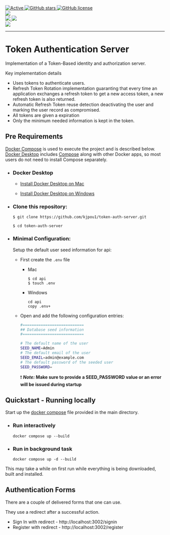 <div>
  <a href="">
    <img alt="Active" src="https://img.shields.io/badge/status-early%20development-orange?">
  </a>
  <a href="https://github.com/kjpou1/token-auth-server/stargazers">
    <img alt="GitHub stars" src="https://img.shields.io/github/stars/kjpou1/token-auth-server">
  </a>
  <a href="">
    <img alt="GitHub license" src="https://img.shields.io/github/license/kjpou1/token-auth-server" />
  </a>
  </br>
  <a href="https://deno.land">
    <img src="https://img.shields.io/badge/deno-1.17.1-green?logo=deno"/>
  </a>
  </br>
  <a href="https://deno.land/x/redis@v0.25.1">
    <img src="https://img.shields.io/badge/redis-0.25.1-green?logo=redis"/>
  </a>   
  <a href="https://deno.land/x/mongo@v0.29.0">
    <img src="https://img.shields.io/badge/MongoDB-0.29.0-green?logo=mongodb&logoColor=white"/>
  </a>
  </br>
  <a href="https://github.com/vuejs/vue">
    <img src="https://img.shields.io/badge/Vue.js-3-green?&logoColor=4FC08D"/>
  </a>  

</div>

---

# Token Authentication Server

Implementation of a Token-Based identity and authorization server.

Key implementation details
- Uses tokens to authenticate users.
- Refresh Token Rotation implementation guaranting that every time an application exchanges a refresh token to get a new access token, a new refresh token is also returned.
- Automatic Refresh Token reuse detection deactivating the user and marking the user record as compromised.
- All tokens are given a expiration
- Only the minimum needed information is kept in the token.

## Pre Requirements

[Docker Compose](https://docs.docker.com/compose/install/) is used to execute the project and is described below.  [Docker Desktop](https://docs.docker.com/desktop/) includes [Compose](https://docs.docker.com/compose/install/) along with other Docker apps, so most users do not need to install Compose separately. 

- ### Docker Desktop

  - [Install Docker Desktop on Mac](https://docs.docker.com/desktop/mac/install/)

  - [Install Docker Desktop on Windows](https://docs.docker.com/desktop/windows/install/)

- ### Clone this repository:

  ```
  $ git clone https://github.com/kjpou1/token-auth-server.git

  $ cd token-auth-server
  ```

- ### Minimal Configuration:
  Setup the default user seed information for api:

  - First create the `.env` file

    - Mac 
      ```
      $ cd api
      $ touch .env
      ```

    - Windows
      ```
      cd api
      copy .env+
      ```
  - Open and add the following configuration entries:

    ``` bash
    #===========================
    ## Database seed information
    #===========================

    # The default name of the user
    SEED_NAME=Admin
    # The default email of the user
    SEED_EMAIL=admin@example.com
    # The default password of the seeded user
    SEED_PASSWORD=
    ```
    :exclamation: <b><i>Note:</i> Make sure to provide a SEED_PASSWORD value or an error will be issued during startup</b> 




## Quickstart - Running locally

Start up the [docker compose](https://docs.docker.com/compose/install/) file provided in the main directory.

- ### Run interactively
  ```
  docker compose up --build
  ```

- ### Run in background task
  ```
  docker compose up -d --build
  ```

This may take a while on first run while everything is being downloaded, built and installed.


## Authentication Forms

There are a couple of delivered forms that one can use.

They use a redirect after a successful action.

- Sign In with redirect - http://localhost:3002/signin
- Register with redirect - http://localhost:3002/register